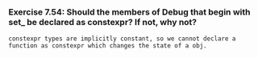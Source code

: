### Exercise 7.54: Should the members of Debug that begin with set_ be declared as constexpr? If not, why not?
    constexpr types are implicitly constant, so we cannot declare a function as constexpr which changes the state of a obj. 